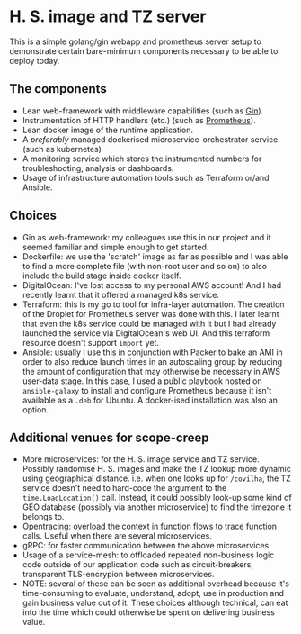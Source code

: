 H. S. image and TZ server
=========================

This is a simple golang/gin webapp and prometheus server setup to
demonstrate certain bare-minimum components necessary to be able to
deploy today.

The components
--------------
* Lean web-framework with middleware capabilities (such as [Gin](https://github.com/gin-gonic/gin)).
* Instrumentation of HTTP handlers (etc.) (such as [Prometheus](https://prometheus.io)).
* Lean docker image of the runtime application.
* A *preferably* managed dockerised microservice-orchestrator service.
(such as kubernetes)
* A monitoring service which stores the instrumented numbers for
troubleshooting, analysis or dashboards.
* Usage of infrastructure automation tools such as Terraform or/and Ansible.

Choices
-------
* Gin as web-framework: my colleagues use this in our project and it
seemed familiar and simple enough to get started.
* Dockerfile: we use the 'scratch' image as far as possible and I was able
to find a more complete file (with non-root user and so on) to also include
the build stage inside docker itself.
* DigitalOcean: I've lost access to my personal AWS account! And I had
recently learnt that it offered a managed k8s service.
* Terraform: this is my go to tool for infra-layer automation. The creation
of the Droplet for Prometheus server was done with this. I later learnt
that even the k8s service could be managed with it but I had already
launched the service via DigitalOcean's web UI. And this terraform resource
doesn't support `import` yet.
* Ansible: usually I use this in conjunction with Packer to bake an AMI
in order to also reduce launch times in an autoscaling group by reducing
the amount of configuration that may otherwise be necessary in AWS
user-data stage. In this case, I used a public playbook hosted on
`ansible-galaxy` to install and configure Prometheus because it isn't
available as a `.deb` for Ubuntu. A docker-ised installation was also
an option.

Additional venues for scope-creep
---------------------------------
* More microservices:  for the H. S. image service and TZ service. Possibly
randomise H. S. images and make the TZ lookup more dynamic using
geographical distance. i.e. when one looks up for `/covilha`, the TZ service
doesn't need to hard-code the argument to the `time.LoadLocation()` call.
Instead, it could possibly look-up some kind of GEO database (possibly via
another microservice) to find the timezone it belongs to.
* Opentracing: overload the context in function flows to trace function
calls. Useful when there are several microservices.
* gRPC: for faster communication between the above microservices.
* Usage of a service-mesh: to offloaded repeated non-business logic code
outside of our application code such as circuit-breakers, transparent
TLS-encrypion between microservices.
* NOTE: several of these can be seen as additional overhead because it's
time-consuming to evaluate, understand, adopt, use in production and gain
business value out of it. These choices although technical, can eat into
the time which could otherwise be spent on delivering business value. 